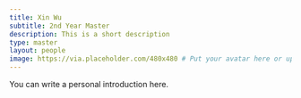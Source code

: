 ```yaml
---
title: Xin Wu
subtitle: 2nd Year Master
description: This is a short description
type: master
layout: people
image: https://via.placeholder.com/480x480 # Put your avatar here or upload one
---
```


You can write a personal introduction here.